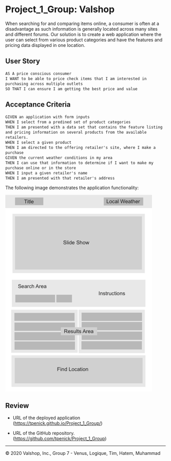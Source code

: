 # Project_1_Group: Valshop 

When searching for and comparing items online, a consumer is often at a disadvantage as such information is generally located across many sites and different forums. Our solution is to create a web application where the user can select from various product categories and have the features and  pricing data displayed in one location. 


## User Story

```
AS A price conscious consumer
I WANT to be able to price check items that I am interested in purchasing across multiple outlets
SO THAT I can ensure I am getting the best price and value
```

## Acceptance Criteria

```
GIVEN an application with form inputs
WHEN I select from a predined set of product categories
THEN I am presented with a data set that contains the feature listing and pricing information on several products from the available retailers. 
WHEN I select a given product
THEN I am directed to the offering retailer's site, where I make a purchase
GIVEN the current weather conditions in my area
THEN I can use that information to determine if I want to make my purchase online or in the store
WHEN I input a given retailer's name
THEN I am presented with that retailer's address
```

The following image demonstrates the application functionality:

![valshopdemo](./assets/valshop_wireframe_new.png)

## Review

* URL of the deployed application
(https://tpenick.github.io/Project_1_Group/)

* URL of the GitHub repository.
(https://github.com/tpenick/Project_1_Group)

---
© 2020 Valshop, Inc., Group 7 - Venus, Logique, Tim, Hatem, Muhammad

